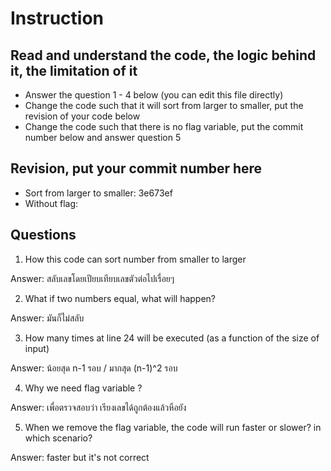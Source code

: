 ﻿# Instruction

## Read and understand the code, the logic behind it, the limitation of it
* Answer the question 1 - 4 below (you can edit this file directly)
* Change the code such that it will sort from larger to smaller, put the revision of your code below
* Change the code such that there is no flag variable, put the commit number below and answer question 5 


## Revision, put your commit number here
* Sort from larger to smaller: 3e673ef
* Without flag: 

## Questions
1. How this code can sort number from smaller to larger
 
Answer: สลับเลขโดยเปียบเทียบเลขตัวต่อไปเรื่อยๆ

2. What if two numbers equal, what will happen? 

Answer: มันก็ไม่สลับ

3. How many times at line 24 will be executed (as a function of the size of input) 

Answer: น้อยสุด n-1 รอบ / มากสุด (n-1)^2 รอบ

4. Why we need flag variable ? 

Answer: เพื่อตรวจสอบว่า เรียงเลขได้ถูกต้องแล้วหือยัง

5. When we remove the flag variable, the code will run faster or slower? in which scenario? 

Answer: faster but it's not correct